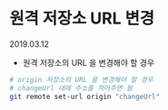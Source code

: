 # 원격 저장소 URL 변경

2019.03.12

- 원격 저장소의 URL 을 변경해야 할 경우

```bash
# origin 저장소의 URL 을 변경해야 할 경우
# changeUrl 내에 주소를 적어주면 됨
git remote set-url origin "changeUrl"
```
